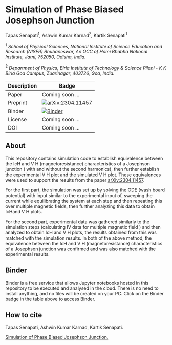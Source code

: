 # Simulation of Phase Biased Josephson Junction

Tapas Senapati<sup>1</sup>, Ashwin Kumar Karnad<sup>2</sup>, Kartik Senapati<sup>1</sup>

<sup>1</sup> *School of Physical Sciences, National Institute of Science Education
and Research (NISER) Bhubaneswar, An OCC of Homi Bhabha
National Institute, Jatni, 752050, Odisha, India.*

<sup>2</sup> *Department of Physics, Birla Institute of Technology & Science Pilani - K K Birla Goa Campus, Zuarinagar, 403726, Goa, India.*

| Description | Badge                                                                                                        |
| ----------- | ------------------------------------------------------------------------------------------------------------ |
| Paper       | Coming soon ...                                                                                              |
| Preprint    | [![arXiv:2304.11457](https://img.shields.io/badge/arxiv-2304.11457-green)](https://arxiv.org/abs/2304.11457) |
| Binder | [![Binder](https://mybinder.org/badge_logo.svg)](https://mybinder.org/v2/gh/iamashwin99/Phase-biased-Josephson-Junction/HEAD) |
| License     | Coming soon …                                                                                                |
| DOI         | Coming soon …                                                                                                |

## About

This repository contains simulation code to establish equivalence between the IcH and V H
(magnetoresistance) characteristics of a Josephson junction ( with and without the second harmonics), then further establish the experimental V H plot and
the simulated V H plot. These equivalences were used to support the results from the paper [arXiv:2304.11457](https://arxiv.org/abs/2304.11457).

For the first part, the simulation was set up by solving the ODE (wash board potential) with input similar to the experimental input of, sweeping the current while equilibrating the system at each step and then repeating this over multiple magnetic fields, then further analyzing this data to obtain IcHand V H plots. 

For the second part,
experimental data was gathered similarly to the simulation steps (calculating IV
data for multiple magnetic field ) and then analyzed to obtain IcH and V H plots, the results obtained from this was matched with the simulation results.
In both of the above method, the equivalence between the IcH and V H
(magnetoresistance) characteristics of a Josephson junction was confirmed and
was also matched with the experimental results.

## Binder

Binder is a free service that allows Jupyter notebooks hosted in this repository to be executed and analysed in the cloud. There is no need to install anything, and no files will be created on your PC. Click on the Binder badge in the table above to access Binder.

## How to cite

Tapas Senapati, Ashwin Kumar Karnad, Kartik Senapati.

[ Simulation of Phase Biased Josephson Junction.](https://github.com/iamashwin99/Phase-biased-Josephson-Junction)
